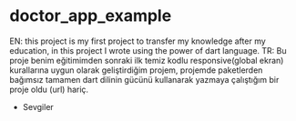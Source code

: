 # doctor_app_example
EN: this project is my first project to transfer my knowledge after my education, in this project I wrote using the power of dart language.
TR: Bu proje benim eğitimimden sonraki ilk temiz kodlu responsive(global ekran) kurallarına uygun olarak geliştirdiğim projem, projemde paketlerden bağımsız tamamen dart dilinin gücünü kullanarak yazmaya çalıştığım bir proje oldu (url) hariç.
- Sevgiler
